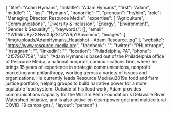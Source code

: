 {
  "title": "Adam Hymans",
  "linktitle": "Adam Hymans",
  "first": "Adam",
  "middle": "",
  "last": "Hymans",
  "honorific": "",
  "pronoun": "he/him",
  "role": "Managing Director, Resource Media",
  "expertise": [
    "Agriculture",
    "Communications",
    "Diversity & Inclusion",
    "Energy",
    "Environment",
    "Gender & Sexuality"
  ],
  "keywords": [],
  "email": "YWRhbUByZXNvdXJjZS1tZWRpYS5vcmc=",
  "images": [
    "/img/uploads/AdamHymans_Headshot - Adam Resource.jpg"
  ],
  "website": "https://www.resource-media.org",
  "facebook": "",
  "twitter": "PHLnthrope",
  "instagram": "",
  "linkedin": "",
  "location": "Philadelphia, PA",
  "phone": "2157967759",
  "bio": "Adam Hymans is based out of the Philadelphia office of Resource Media, a national nonprofit communications firm, where he brings 15 years of experience in strategic communications, nonprofit marketing and philanthropy, working across a variety of issues and organizations. He currently leads Resource Media\u2019s food and farm justice portfolio, helping groups to build narrative power for a more equitable food system. Outside of his food work, Adam provides communications capacity for the William Penn Foundation's Delaware River Watershed Initiative, and is also active on clean power grid and multicultural COVID-19 campaigns.",
  "layout": "person"
}
